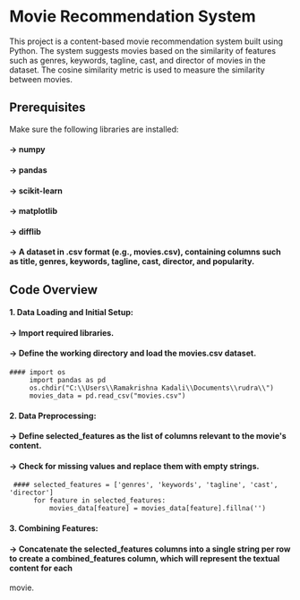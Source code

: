# Movie Recommendation System
This project is a content-based movie recommendation system built using Python. The system suggests movies based on the similarity of features such as genres, keywords, tagline, cast, and director of movies in the dataset. The cosine similarity metric is used to measure the similarity between movies.

## Prerequisites
Make sure the following libraries are installed:
#### -> numpy
#### -> pandas
#### -> scikit-learn
#### -> matplotlib
#### -> difflib
#### -> A dataset in .csv format (e.g., movies.csv), containing columns such as title, genres, keywords, tagline, cast, director, and popularity.

## Code Overview
#### 1. Data Loading and Initial Setup:
####    -> Import required libraries.
####    -> Define the working directory and load the movies.csv dataset.
    #### import os
         import pandas as pd
         os.chdir("C:\\Users\\Ramakrishna Kadali\\Documents\\rudra\\")
         movies_data = pd.read_csv("movies.csv")

#### 2. Data Preprocessing:
####    -> Define selected_features as the list of columns relevant to the movie's content.
####    -> Check for missing values and replace them with empty strings.
     #### selected_features = ['genres', 'keywords', 'tagline', 'cast', 'director']
          for feature in selected_features:
              movies_data[feature] = movies_data[feature].fillna('')

#### 3. Combining Features:
####    -> Concatenate the selected_features columns into a single string per row to create a combined_features column, which will represent the textual content for each 
movie.

